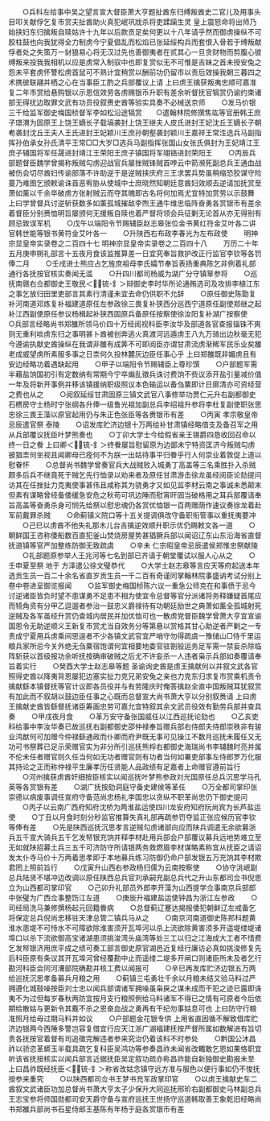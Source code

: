 <!-- { "loadSidebar": true } -->
　　○兵科左给事中吴之望言宣大督臣萧大亨题扯酋东归缚叛酋史二官儿及用事头目叩关献俘乞复市赏夫扯酋助火真犯岷巩戕杀将吏蹂躏生灵  皇上震怒命将出师乃始挟妇东归擒叛自赎姑许十九年以后款贡足矣何更以十八年请乎然而御虏操纵不可胶柱鼓也向我犹得全力制虏今宁夏倡乱而松焰已张延绥构兵而套恨入骨若于缚叛献俘者处之失策万一豺狼易心将无汉过先也善御夷者在贰其心一旦贪财物而剪腹心彼缚叛来投我我相机以应是虏常入制驭中也即复赏似无不可惟是吉妹之首未授安兔之怨未平套虏怀讐松虏首鼠可不熟计宜稍赏以酬前功仍留市以责后效操我朝三暮四之术携彼联翮并栖之心在当事臣工酌之兵部覆议上请  上曰虏王擒获叛夷忠顺可嘉准复二年市赏给悬购银以示恩信效劳各虏赐银币升职有差余听督抚官犒赏仍谕约束诸部无得扰边取罪文武有功员役叙赉史酋等验实具奏不必械送京师
　　○发马价银三千给监军御史梅国桢督军李如松沿途犒赏　　○遣翰林院修撰焦竑等官册韩王庶子璟渭为固原王上饶王嫡长子载塙袭封上饶王继夫人皮氏进封王妃沈丘王嫡长子朝耇袭封沈丘王夫人王氏进封王妃颖川王庶孙朝壑袭封颖川王嘉祥王常泩选兵马副指挥孙伯承女孙氏清平王常□□大岁□选兵马副指挥张国山女张氏俱封为王妃靖江王庶子辅国将军任晟进封靖江王荣阳王庶子镇国将军翊铬进封荣阳王
　　○丙辰兵部题督臣魏学曾揭称叛贼勾虏迎战官兵屡挫贼锋贼首哱云中箭濒死副总兵王通血战被伤会切尽酋妇传谕部落不许助逆于是逆贼挟庆府三王求罢兵势虽稍缩恐狡谋守险蔓乃难图乞颁敕谕诛首恶宥胁从使城中士庶晓然知朝廷意酋妇效顺去逆请加抚赏至萧如薰以千余卒破虏方张射贼云而夺其魄即古名将何加焉尤宜特加赏劳以示鼓舞  上曰学曾督兵讨逆斩获数多如薰孤城摧敌李煦王通牛维忠临阵奋勇各赏银币有差余着督臣分别赉恤明旨屡颁何无援叛自赎也着严督将领会兵征剿无论首从亦无得别有顾忌致误军机
　　○戊午以端阳令节赐辅臣赵志皋张位金书黄红符金艾叶各二讲官韩世能等银书黄符金艾叶各一
　　○升陕西右布政李春光为左布政使
　　明神宗显皇帝实录卷之二百四十七
明神宗显皇帝实录卷之二百四十八
　　万历二十年五月庚申朔礼部言十五夜月食该监推算差一日宜究奉旨救护改正行监官李钦等各罚俸二月
　　○壬戌进士熊应占乞旌庶祖母李氏孀节奉旨表扬重典陈乞非例着礼部通行各抚按官核实奏闻无滥
　　○升四川都司杨威为湖广分守镇筸参将
　　○巡抚南赣右佥都御史王敬民＜锍-釒＞辩御史李时华所论通贿选司及攻排李植江东之事乞放归田里吏部言其素行清谨未宜去命仍供职不允辞
　　○原任御史陈勖复补河南道邓炼复补福建道原任左参政徐三畏复补狭西分巡西宁道原任副使郑继之起补江西副使原任参议杨楫起补狭西固原兵备原任按察使徐汝阳复补湖广按察使　　○兵部言经略尚书郑雒所领马价四十万经阅视科臣李汝华及部道各官查报锱铢不爽则无重利啖虏东归之事明甚卜酋被创奔逃火真渡河远遁虏王八九万骑出边秋毫无犯今遵谕执献史酋操纵在我谓非雒有成筭不可即阅臣亦谓甘肃流虏渐稀军民乐业矣雒老成威望虏所素服多事之日柰何久投林麓灰边臣任事心乎  上曰郑雒既非媚虏且有安边经略功着遇缺起用
　　○甲子以端阳令节赐辅臣上尊珍馔
　　○户部题军需半藉盐饷国初引有定数纳有常期今宁卒煽乱徵兵诛讨费饷不赀议添开盐引量减价值一年及将新开事例并移该镇援纳职级照议本色输运以备刍粟即计日廓清亦可资经营之费也从之
　　○阅叙延绥甘肃固原三镇文武官八事修举功贾仁元升右副都御史石槚房守士杨时宁张纲各升俸一级鲁光祖加副总兵李绍祖升参将李杜复副使职张思忠徐三畏王藻以原官起用仍与朱正色张臣等各赉银币有差
　　○丙寅  孝宗敬皇帝忌辰遣官祭  泰陵
　　○诏发库贮济边银十万两给补甘肃镇经略借支及备召军之用从兵部覆议抚臣叶梦熊奏也
　　○丁卯大学士今给假省亲王锡爵四恳收回召命以终一日之餋  上曰卿＜锍-釒＞终餋屡旨慰留原为边鄙未宁特资匡济今叛贼勾虏披猖柰何坐视且闻卿母已痊何不为朕一出姑待事平归餋乎行人何崇业着敦促上道以慰眷怀
　　○总督尚书魏学曾奏官兵大战贼败入城勇丁高盖等三名乘胜扑入杀贼颇多后兵不继竟死于贼乞先行恤录以劝来者及原任甘肃游击徐龙虽经阅臣论劾提问访其在任挫扯力克夷使事甚伟且咸称其为骁勇才又如见监李材云南之事诚未悉颠末但素有谋略曾经备倭缓急安危之秋苟可巩边陲而慰宵旰固当破格用之耳兵部覆请奉旨高盖等奋勇杀身可悯先给祭以慰忠魂仍各赏优恤银一百两赠荫作速议奏徐龙着赴军前戴罪杀贼
　　○命蓟镇义院口等十五关提调俱改守备职衔管事以重抚夷要冲
　　○己巳以虏酋不他失礼那木儿台吉擒逆效顺升职示优仍赐敕文各一道
　　○朝鲜国王咨称倭船数百直犯釜山焚烧房屋势甚猖獗兵部以闻诏辽东山东沿海省直督抚道镇等官严加整练防御无致疏虞
　　○辛未  仁宗昭皇帝忌辰遣侯郑惟忠祭献陵
　　○礼部题原参举人王兆河等七名到部已齐请于朝堂覆试以服人心从之
　　○壬申夏至祭  地于  方泽遣公徐文璧恭代
　　○大学士赵志皋等言应天等府起送本年选贡生员一百二十余名省直岁贡生员一千二百有奇谨同掌翰林院事盛讷考试分别上卷中卷进呈御览报闻
　　○监军御史梅国桢陈六议一重急公师克在和事偾于忌今讨逆诸臣皆负时望不患谋勇不足患不相为使宜令总督等官分派诸将务释嫌疑首尾应而犄角资有分甲乙逗遛者参治一鼓忠义爵禄待有功朝廷励世之典萧如薰全孤城射死逆贼及各军虽经升赏仍查城内居民并加优恤可也一散虏党督臣魏学曾萧大亨宜宣谕国恩令无助逆顺义王新复市赏尤当自效务分等第悬以赏格其甘心助逆者严剿之一专责成宁夏用兵虏乘间思逞者不少各镇文武官宜严哨守勿得疏虞一豫储山□侍千里运粮兵家所忌今关外绝无刍粟宿饱谓何宜相要地委官驻劄般运务足军需一禁妄杀除临阵斩获以首级报功余听抚按确审破贼之后尤不许妄杀一人违者枭示兵部如奏覆请奉旨着实行
　　○癸酉大学士赵志皋等题  圣谕询史酋是虏王擒献何以并叙文武各官照得史酋以降夷背恩屡犯边塞实扯力克兄弟安兔之亲也力克东归求复市赏乘机责令擒献繇本镇督抚等官计议即各员役并与有劳隆庆时俺答擒赵全直中国叛贼耳犹叙赏有加此而不叙胡以鼓边臣任事之心既而总督宣大尚书萧大亨以分别叙赉请  上曰虏王擒献史酋皆繇督抚诸臣筹画忠劳可嘉允宜特叙其余文武员役效有勤劳兵部并查具奏
　　○甲戌夜月食
　　○革万安守备张国威任以江西巡抚论劾也
　　○乙亥吏科给事中李汝华奏已故巡抚右副都御史邵仲禄奉旨赠兵部右侍郎夫侍郎崇秩非有骏业鸿猷何可加赠今仲禄繇通政而仆卿而府尹既无事可见操江不数月巡抚未履任又无功可书祭葬已足示荣赠官实为非分所引巡抚熊桴右都御史海瑞尚书李辅魏时亮并属不伦未任者赠官则久任当何如无功者赠官则有功者当何如署吏部事左侍郎罗万化服其持论之正而称仲禄平生廉孝历任贤能人品政绩有足嘉者上命赠官遵前旨行
　　○河州擒获虏酋奸细按臣核实以闻巡抚叶梦熊参政刘光国原任总兵沉思学马孔英等各赏银有差
　　○湖广抚按劾洞庭守备史建侯等革任
　　○万全都司掌印张崇德以病废事调任宣府守备范尚忠杨礼李国忠以贪纵不职革尚忠仍下御史提问
　　○丙子以云南广西府知府沈桥为两淮盐运使四川龙安府知府阮尚宾为长芦盐运使
　　○丁丑以月食时刻分秒监官推算失真礼部再疏参罚夺监正张应候历官李钦等俸有差
　　○先是陕西巡抚沉思孝言逆贼勾虏诸部向应而陕兵调遣无余欲募浙兵五千宣大骑兵五千乞发帑银充饷并释李材赴用兵部会户部覆议募兵远地势难立至无如就陕招募土兵三五千可济防守所请银两务救燃眉李材谋略素称宜从抚臣之请诏发太仆寺马价十万两着思孝即于本地募兵练习防御仍命户部发银五万充饷其李材欺君罔上照前旨行
　　○戊寅升山西右参政杨归儒为云南按察使
　　○协守洮岷副总兵陆贤不堪冲边改调以原任陕西总兵官刘承嗣充副总兵代之升山东都司佥书倪思立为山西都司掌印官
　　○己卯升礼部员外郎李开藻为山西提学佥事南京兵部郎中张璧为广西佥事整饬江左道
　　○庚辰升福建盐运使钟昌为浙江左参政
　　○司经局洗马兼修撰杨起元回籍餋病
　　○总督蓟辽蹇达揭报倭犯朝鲜辽左戒备乞将保定总兵倪尚忠移驻天津总管二镇兵马从之
　　○南京河南道御史陈邦科题黄淮水患堤不可恃水不可障欲除淮害须开瓦埠河以杀上流欲除黄害须多开遥堤缕堤诸埠口以杀下流欲御高宝诸湖患须挑浚湾头庙湾等处三工以归之江海成大工者不惜费乞发帑银济用庶平成之绩可奏工部言御史原官湖邑近复经行廉访必真如挑浚修复先后科臣原有条议其开瓦埠河曾经覆勘中止而遥缕二堤多开闸口则诸臣所未及者乞行勘河科臣会同河漕部院确勘并核工费以闻报可
　　○辛巳再发库贮济边银五万两给巡抚沉思孝备募兵月粮之用
　　○蓟镇三屯勇壮千余以月粮未结又验马料过严拥遵化城鼓噪按臣刘士忠以闻兵部谓诸军拥噪虽枭戾之谋未成而干犯之迹已露即诛夷不为过但每岁春秋两防宜按月支行粮照例给马料诸军不得已之情有可原者今后依期给散姑与更新令其戴不杀之恩奋血战之勇再有干纪勿事姑息可也  上曰防守行粮准照月给毋过期马料并如议
　　○户部题金花银专供  上用省直因循不解致借库贮济边银两今西陲多警岂容复借宜行应天江浙广湖福建抚按严督所属如数解进有旨切责各抚按官着督有司追徵完解违者参来究治仍着该科不时参处
　　○黔国公沐昌祚以骄恣革蟒玉半载具疏乞复科臣吴鸿功等参奏昌祚未闻省改輙敢乞恩如果恪职宜听该省抚按核实以闻兵部言近据抚臣吴定叙功疏亦称昌祚能自新独御史勘报未至  上曰昌祚既经抚臣＜锍-釒＞称省改姑念镇守远方准与服色以便行事如仍不悛抚按参来重究
　　○以陕西都司佥书王梦书充军政掌印官
　　○以虏王擒献史车二酋叙文武诸臣功加总督尚书萧大亨太子少保升大同巡抚邢玠右副都御史马林副总兵王志宝参将师国勋都司安天爵守备与宣府巡抚王世扬守巡道韩取善王象乾旧经略尚书郑雒兵部尚书石星侍郎王基陈有年杨于庭各赏银币有差
